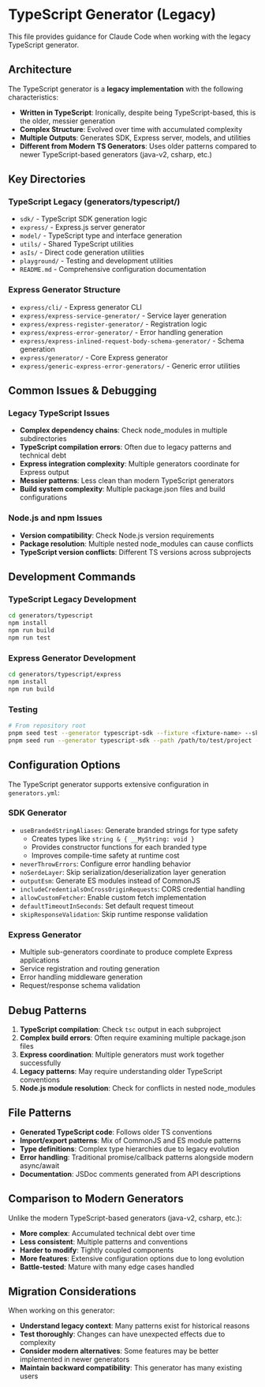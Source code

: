 # TypeScript Generator (Legacy)

This file provides guidance for Claude Code when working with the legacy TypeScript generator.

## Architecture

The TypeScript generator is a **legacy implementation** with the following characteristics:

- **Written in TypeScript**: Ironically, despite being TypeScript-based, this is the older, messier generation
- **Complex Structure**: Evolved over time with accumulated complexity
- **Multiple Outputs**: Generates SDK, Express server, models, and utilities
- **Different from Modern TS Generators**: Uses older patterns compared to newer TypeScript-based generators (java-v2, csharp, etc.)

## Key Directories

### TypeScript Legacy (generators/typescript/)
- `sdk/` - TypeScript SDK generation logic
- `express/` - Express.js server generator
- `model/` - TypeScript type and interface generation
- `utils/` - Shared TypeScript utilities
- `asIs/` - Direct code generation utilities
- `playground/` - Testing and development utilities
- `README.md` - Comprehensive configuration documentation

### Express Generator Structure
- `express/cli/` - Express generator CLI
- `express/express-service-generator/` - Service layer generation
- `express/express-register-generator/` - Registration logic
- `express/express-error-generator/` - Error handling generation
- `express/express-inlined-request-body-schema-generator/` - Schema generation
- `express/generator/` - Core Express generator
- `express/generic-express-error-generators/` - Generic error utilities

## Common Issues & Debugging

### Legacy TypeScript Issues
- **Complex dependency chains**: Check node_modules in multiple subdirectories
- **TypeScript compilation errors**: Often due to legacy patterns and technical debt
- **Express integration complexity**: Multiple generators coordinate for Express output
- **Messier patterns**: Less clean than modern TypeScript generators
- **Build system complexity**: Multiple package.json files and build configurations

### Node.js and npm Issues
- **Version compatibility**: Check Node.js version requirements
- **Package resolution**: Multiple nested node_modules can cause conflicts
- **TypeScript version conflicts**: Different TS versions across subprojects

## Development Commands

### TypeScript Legacy Development
```bash
cd generators/typescript
npm install
npm run build
npm run test
```

### Express Generator Development
```bash
cd generators/typescript/express
npm install
npm run build
```

### Testing
```bash
# From repository root
pnpm seed test --generator typescript-sdk --fixture <fixture-name> --skip-scripts
pnpm seed run --generator typescript-sdk --path /path/to/test/project --skip-scripts
```

## Configuration Options

The TypeScript generator supports extensive configuration in `generators.yml`:

### SDK Generator
- `useBrandedStringAliases`: Generate branded strings for type safety
  - Creates types like `string & { __MyString: void }`
  - Provides constructor functions for each branded type
  - Improves compile-time safety at runtime cost
- `neverThrowErrors`: Configure error handling behavior
- `noSerdeLayer`: Skip serialization/deserialization layer generation
- `outputEsm`: Generate ES modules instead of CommonJS
- `includeCredentialsOnCrossOriginRequests`: CORS credential handling
- `allowCustomFetcher`: Enable custom fetch implementation
- `defaultTimeoutInSeconds`: Set default request timeout
- `skipResponseValidation`: Skip runtime response validation

### Express Generator
- Multiple sub-generators coordinate to produce complete Express applications
- Service registration and routing generation
- Error handling middleware generation
- Request/response schema validation

## Debug Patterns

1. **TypeScript compilation**: Check `tsc` output in each subproject
2. **Complex build errors**: Often require examining multiple package.json files
3. **Express coordination**: Multiple generators must work together successfully
4. **Legacy patterns**: May require understanding older TypeScript conventions
5. **Node.js module resolution**: Check for conflicts in nested node_modules

## File Patterns

- **Generated TypeScript code**: Follows older TS conventions
- **Import/export patterns**: Mix of CommonJS and ES module patterns
- **Type definitions**: Complex type hierarchies due to legacy evolution
- **Error handling**: Traditional promise/callback patterns alongside modern async/await
- **Documentation**: JSDoc comments generated from API descriptions

## Comparison to Modern Generators

Unlike the modern TypeScript-based generators (java-v2, csharp, etc.):
- **More complex**: Accumulated technical debt over time
- **Less consistent**: Multiple patterns and conventions
- **Harder to modify**: Tightly coupled components
- **More features**: Extensive configuration options due to long evolution
- **Battle-tested**: Mature with many edge cases handled

## Migration Considerations

When working on this generator:
- **Understand legacy context**: Many patterns exist for historical reasons
- **Test thoroughly**: Changes can have unexpected effects due to complexity
- **Consider modern alternatives**: Some features may be better implemented in newer generators
- **Maintain backward compatibility**: This generator has many existing users